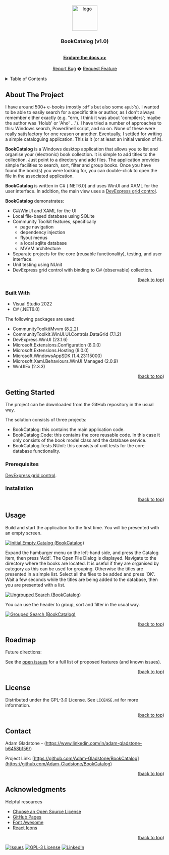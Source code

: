 <a name="readme-top"></a>

<!-- PROJECT LOGO -->
<br />
<div align="center">
  <a href="https://github.com/Adam-Gladstone/BookCatalog">
    <img src="BookCatalog/Assets/WindowIcon.ico" alt="logo" width="80" height="80">
  </a>

  <h3 align="center">BookCatalog (v1.0)</h3>

  <p align="center">
    <br />
    <a href="https://github.com/Adam-Gladstone/BookCatalog"><strong>Explore the docs >></strong></a>
    <br />
    <br />
    <a href="https://github.com/Adam-Gladstone/BookCatalog/issues">Report Bug</a>
    �
    <a href="https://github.com/Adam-Gladstone/BookCatalog/issues">Request Feature</a>
  </p>
</div>

<!-- TABLE OF CONTENTS -->
<details>
  <summary>Table of Contents</summary>
  <ol>
    <li>
      <a href="#about-the-project">About The Project</a>
      <ul>
        <li><a href="#built-with">Built With</a></li>
      </ul>
    </li>
    <li>
      <a href="#getting-started">Getting Started</a>
      <ul>
        <li><a href="#prerequisites">Prerequisites</a></li>
        <li><a href="#installation">Installation</a></li>
      </ul>
    </li>
    <li><a href="#usage">Usage</a></li>
    <li><a href="#roadmap">Roadmap</a></li>
    <li><a href="#license">License</a></li>
    <li><a href="#contact">Contact</a></li>
    <li><a href="#acknowledgments">Acknowledgments</a></li>
  </ol>
</details>

<!-- ABOUT THE PROJECT -->
## About The Project
I have around 500+ e-books (mostly `pdf`'s but also some `epub`'s). I wanted to be able to easily search for a specific title or author, as I don't always remember either exactly (e.g. "erm, I think it was about 'compilers'; maybe the author was 'Holub' or 'Aho' ..."). I have tried a number of approaches to this: Windows search, PowerShell script, and so on. None of these were really satisfactory for one reason or another. Eventually, I settled for writing a simple cataloguing application. This is it (or at least an initial version of it).

__BookCatalog__ is a Windows desktop application that allows you to list and organise your (electronic) book collection. It is simple to add titles to the collection. Just point to a directory and add files. The application provides simple facilities to search, sort, filter and group books. Once you have found the book(s) you were looking for, you can double-click to open the file in the associated application.

__BookCatalog__ is written in C# (.NET6.0) and uses WinUI and XAML for the user interface. In addition, the main view uses a [DevExpress grid control](https://docs.devexpress.com/WinUI/102040/controls/data-grid).

__BookCatalog__ demonstrates:
- C#/WinUI and XAML for the UI
- Local file-based database using SQLite
- Community Toolkit features, specifically
	- page navigation
	- dependency injection
	- flyout menus
	- a local sqlite database
	- MVVM architecture
- Separate projects for the core (reusable functionality), testing, and user interface.
- Unit testing using NUnit
- DevExpress grid control with binding to C# (observable) collection.

<p align="right">(<a href="#readme-top">back to top</a>)</p>

### Built With

* Visual Studio 2022
* C# (.NET6.0)

The following packages are used:
* CommunityToolkitMvvm (8.2.2)
* CommunityToolkit.WinUI.UI.Controls.DataGrid (7.1.2)
* DevExpress.WinUI (23.1.6)
* Microsoft.Extensions.Configuration (8.0.0)
* Microsoft.Extensions.Hosting (8.0.0)
* Microsoft.WindowsAppSDK (1.4.23115000)
* Microsoft.Xaml.Behaviours.WinUI.Managed (2.0.9)
* WinUIEx (2.3.3)

<p align="right">(<a href="#readme-top">back to top</a>)</p>

<!-- GETTING STARTED -->
## Getting Started
The project can be downloaded from the GitHub repository in the usual way.

The solution consists of three projects:
* BookCatalog: this contains the main application code.
* BookCatalog.Code: this contains the core reusable code. In this case it only consists of the book model class and the database service.
* BookCatalog.Tests.NUnit: this consists of unit tests for the core database functionality.

### Prerequisites
[DevExpress grid control](https://docs.devexpress.com/WinUI/102040/controls/data-grid).

### Installation

<p align="right">(<a href="#readme-top">back to top</a>)</p>

<!-- USAGE EXAMPLES -->
## Usage
Build and start the application for the first time. You will be presented with an empty screen. 

<a href="https://github.com/Adam-Gladstone/BookCatalog">
  <img src="BookCatalog/Images/EmptyCatalog.png" alt="Initial Empty Catalog (BookCatalog)">
</a>

Expand the hamburger menu on the left-hand side, and press the Catalog item, then press 'Add'. The Open File Dialog is displayed. Navigate to the directory where the books are located. It is useful if they are organised by category as this can be used for grouping. Otherwise the titles are presented in a simple list. Select all the files to be added and press 'OK'. Wait a few seconds while the titles are being added to the database, then you are presented with a list.

<a href="https://github.com/Adam-Gladstone/BookCatalog">
  <img src="BookCatalog/Images/UngroupedSearch.png" alt="Ungrouped Search (BookCatalog)">
</a>

You can use the header to group, sort and filter in the usual way.

<a href="https://github.com/Adam-Gladstone/BookCatalog">
  <img src="BookCatalog/Images/GroupedSearch.png" alt="Grouped Search (BookCatalog)">
</a>

<p align="right">(<a href="#readme-top">back to top</a>)</p>

<!-- ROADMAP -->
## Roadmap

Future directions:

See the [open issues](https://github.com/Adam-Gladstone/BookCatalog/issues) for a full list of proposed features (and known issues).

<p align="right">(<a href="#readme-top">back to top</a>)</p>

<!-- LICENSE -->
## License

Distributed under the GPL-3.0 License. See `LICENSE.md` for more information.

<p align="right">(<a href="#readme-top">back to top</a>)</p>

<!-- CONTACT -->
## Contact

Adam Gladstone - (https://www.linkedin.com/in/adam-gladstone-b6458b156/)

Project Link: [https://github.com/Adam-Gladstone/BookCatalog](https://github.com/Adam-Gladstone/BookCatalog)

<p align="right">(<a href="#readme-top">back to top</a>)</p>

<!-- ACKNOWLEDGMENTS -->
## Acknowledgments

Helpful resources

* [Choose an Open Source License](https://choosealicense.com)
* [GitHub Pages](https://pages.github.com)
* [Font Awesome](https://fontawesome.com)
* [React Icons](https://react-icons.github.io/react-icons/search)

<p align="right">(<a href="#readme-top">back to top</a>)</p>

<!-- PROJECT SHIELDS -->

[![Issues][issues-shield]][issues-url]
[![GPL-3 License][license-shield]][license-url]
[![LinkedIn][linkedin-shield]][linkedin-url]

<!-- MARKDOWN LINKS & IMAGES -->
<!-- https://www.markdownguide.org/basic-syntax/#reference-style-links -->

[issues-shield]: https://img.shields.io/github/issues/Adam-Gladstone/BookCatalog.svg?style=for-the-badge
[issues-url]: https://github.com/Adam-Gladstone/BookCatalog/issues

[license-shield]: https://img.shields.io/github/license/Adam-Gladstone/BookCatalog.svg?style=for-the-badge
[license-url]: https://github.com/Adam-Gladstone/BookCatalog/LICENSE.md

[linkedin-shield]: https://img.shields.io/badge/-LinkedIn-black.svg?style=for-the-badge&logo=linkedin&colorB=555
[linkedin-url]: https://www.linkedin.com/in/adam-gladstone-b6458b156/
                      
<a name="readme-top"></a>

